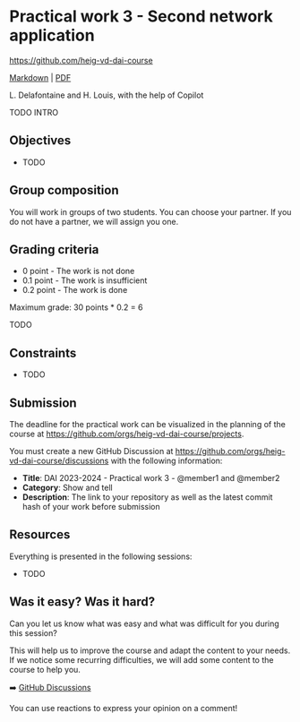 [markdown]:
  https://github.com/heig-vd-dai-course/heig-vd-dai-course/blob/main/17-practical-work-3/README.md
[pdf]:
  https://heig-vd-dai-course.github.io/heig-vd-dai-course/17-practical-work-3/17-practical-work-3.pdf
[discussions]: https://github.com/orgs/heig-vd-dai-course/discussions/1

# Practical work 3 - Second network application

<https://github.com/heig-vd-dai-course>

[Markdown][markdown] | [PDF][pdf]

L. Delafontaine and H. Louis, with the help of Copilot

TODO INTRO

## Objectives

- TODO

## Group composition

You will work in groups of two students. You can choose your partner. If you do
not have a partner, we will assign you one.

## Grading criteria

- 0 point - The work is not done
- 0.1 point - The work is insufficient
- 0.2 point - The work is done

Maximum grade: 30 points \* 0.2 = 6

TODO

## Constraints

- TODO

## Submission

The deadline for the practical work can be visualized in the planning of the
course at <https://github.com/orgs/heig-vd-dai-course/projects>.

You must create a new GitHub Discussion at
<https://github.com/orgs/heig-vd-dai-course/discussions> with the following
information:

- **Title**: DAI 2023-2024 - Practical work 3 - @member1 and @member2
- **Category**: Show and tell
- **Description**: The link to your repository as well as the latest commit hash
  of your work before submission

## Resources

Everything is presented in the following sessions:

- TODO

## Was it easy? Was it hard?

Can you let us know what was easy and what was difficult for you during this
session?

This will help us to improve the course and adapt the content to your needs. If
we notice some recurring difficulties, we will add some content to the course to
help you.

:arrow_right: [GitHub Discussions][discussions]

You can use reactions to express your opinion on a comment!
